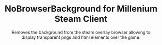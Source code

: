 <div align="center">

  <h1>NoBrowserBackground for Millenium Steam Client</h1>
  <p>Removes the background from the steam overlay browser allowing to display transparent pngs and html elements over the game.</p>
</div>

